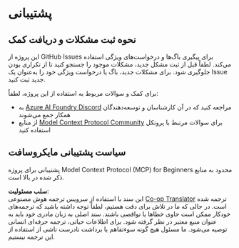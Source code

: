 <!--
CO_OP_TRANSLATOR_METADATA:
{
  "original_hash": "b3cffaf217113101e21eba532be806ea",
  "translation_date": "2025-05-20T20:23:05+00:00",
  "source_file": "SUPPORT.md",
  "language_code": "fa"
}
-->
# پشتیبانی

## نحوه ثبت مشکلات و دریافت کمک

این پروژه از GitHub Issues برای پیگیری باگ‌ها و درخواست‌های ویژگی استفاده می‌کند. لطفاً قبل از ثبت مشکل جدید، مشکلات موجود را جستجو کنید تا از تکراری بودن جلوگیری شود. برای مشکلات جدید، باگ یا درخواست ویژگی خود را به‌عنوان یک Issue جدید ثبت کنید.

برای کمک و سوالات مربوط به استفاده از این پروژه، لطفاً:
- به [Azure AI Foundry Discord](https://discord.com/invite/ByRwuEEgH4) مراجعه کنید که در آن کارشناسان و توسعه‌دهندگان همکار جمع می‌شوند
- از منابع [Model Context Protocol Community](https://modelcontextprotocol.io/community/) برای سوالات مرتبط با پروتکل استفاده کنید

## سیاست پشتیبانی مایکروسافت

پشتیبانی برای پروژه Model Context Protocol (MCP) for Beginners محدود به منابع ذکر شده در بالا است.

**سلب مسئولیت**:  
این سند با استفاده از سرویس ترجمه هوش مصنوعی [Co-op Translator](https://github.com/Azure/co-op-translator) ترجمه شده است. در حالی که ما در تلاش برای دقت هستیم، لطفاً توجه داشته باشید که ترجمه‌های خودکار ممکن است حاوی خطاها یا نواقصی باشند. سند اصلی به زبان مادری خود باید به عنوان منبع معتبر در نظر گرفته شود. برای اطلاعات حیاتی، ترجمه حرفه‌ای انسانی توصیه می‌شود. ما مسئول هیچ گونه سوءتفاهم یا برداشت نادرست ناشی از استفاده از این ترجمه نیستیم.